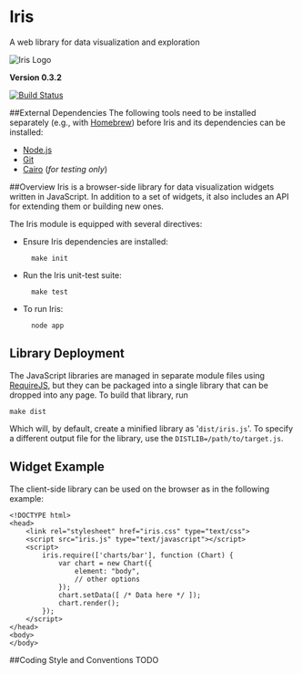 # Iris
A web library for data visualization and exploration

![Iris Logo][logo]

**Version 0.3.2**

[![Build Status][status-img]][status]

##External Dependencies
The following tools need to be installed separately (e.g., with [Homebrew][brew]) before Iris and its dependencies can be installed:

* [Node.js][node]
* [Git][git]
* [Cairo][cairo] (*for testing only*)

##Overview
Iris is a browser-side library for data visualization widgets written in JavaScript. In addition to a set of widgets, it also includes an API for extending them or building new ones.

The Iris module is equipped with several directives:

* Ensure Iris dependencies are installed:

        make init

* Run the Iris unit-test suite:

        make test

* To run Iris:

        node app

## Library Deployment
The JavaScript libraries are managed in separate module files using [RequireJS][requirejs], but they can be packaged into a single library that can be dropped into any page. To build that library, run

    make dist

Which will, by default, create a minified library as '`dist/iris.js`'. To specify a different output file for the library, use the `DISTLIB=/path/to/target.js`.

## Widget Example
The client-side library can be used on the browser as in the following example:

    <!DOCTYPE html>
    <head>
        <link rel="stylesheet" href="iris.css" type="text/css">
        <script src="iris.js" type="text/javascript"></script>
        <script>
            iris.require(['charts/bar'], function (Chart) {
                var chart = new Chart({
                    element: "body",
                    // other options
                });
                chart.setData([ /* Data here */ ]);
                chart.render();
            });
        </script>
    </head>
    <body>
    </body>

##Coding Style and Conventions
TODO

 [logo]: https://raw.github.com/gingi/iris/master/public/img/iris-logo-tiny.png
 [status-img]: https://travis-ci.org/gingi/iris.png
 [status]: https://travis-ci.org/gingi/iris
 [brew]: http://mxcl.github.com/homebrew
 [node]: http://nodejs.org
 [git]: http://git-scm.com
 [cairo]: http://cairographics.org
 [requirejs]: http://requirejs.org
